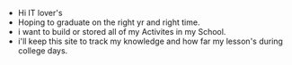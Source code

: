 - Hi IT lover's 
- Hoping to graduate on the right yr and right time.
- i want to build or stored all of my Activites in my School.
- i'll keep this site to track my knowledge and how far my lesson's during college days.
